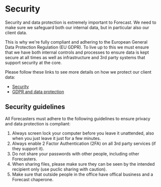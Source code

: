 # Security

Security and data protection is extremely important to Forecast. We need to make sure we safeguard both our internal data, but in particular also our client data.

This is why we're fully compliant and adhering to the European General Data Protection Regulation (EU GDPR). To live up to this we must ensure that we have both internal controls and processes to ensure data is kept secure at all times as well as infrastructure and 3rd party systems that support security at the core.

Please follow these links to see more details on how we protect our client data:

* [Security](https://www.forecast.it/security)
* [GDPR and data protection](https://www.forecast.it/data-protection)

## Security guidelines

All Forecasters must adhere to the following guidelines to ensure privacy and data protection is compliant:

1. Always screen lock your computer before you leave it unattended, also when you just leave it just for a few minutes.
2. Always enable 2 Factor Authentication (2FA) on all 3rd party services (if they support it).
3. Do not share your passwords with other people, including other Forecasters.
4. When sharing files, please make sure they can be seen by the intended recipient only (use puclic sharing with caution).
5. Make sure that outside people in the office have offical business and a Forecast chaperone.